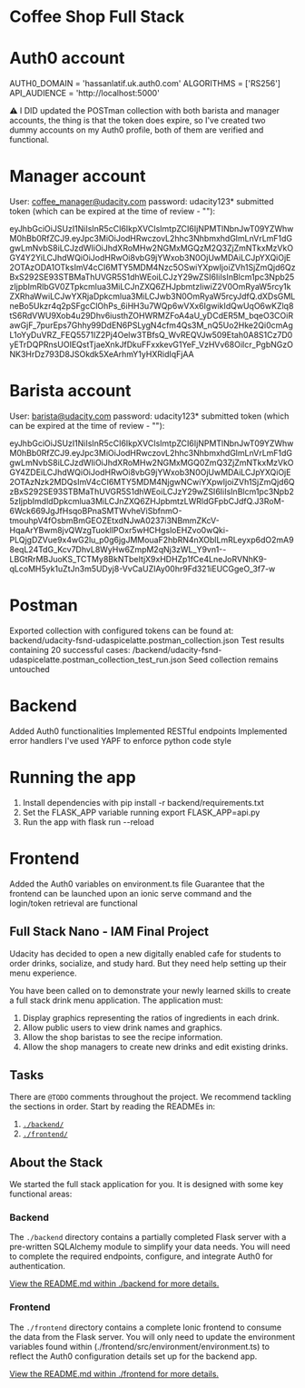 # Coffee Shop Full Stack
# Auth0 account

AUTH0_DOMAIN = 'hassanlatif.uk.auth0.com'
ALGORITHMS = ['RS256']
API_AUDIENCE = 'http://localhost:5000'

⚠️ I DID updated the POSTman collection with both barista and manager accounts, the thing is that the token does expire, so I've created two dummy accounts on my Auth0 profile, both of them are verified and functional.

# Manager account

User: coffee_manager@udacity.com
password: udacity123*
submitted token (which can be expired at the time of review - ""): 

eyJhbGciOiJSUzI1NiIsInR5cCI6IkpXVCIsImtpZCI6IjNPMTlNbnJwT09YZWhwM0hBb0RfZCJ9.eyJpc3MiOiJodHRwczovL2hhc3NhbmxhdGlmLnVrLmF1dGgwLmNvbS8iLCJzdWIiOiJhdXRoMHw2NGMxMGQzM2Q3ZjZmNTkxMzVkOGY4Y2YiLCJhdWQiOiJodHRwOi8vbG9jYWxob3N0OjUwMDAiLCJpYXQiOjE2OTAzODA1OTksImV4cCI6MTY5MDM4Nzc5OSwiYXpwIjoiZVh1SjZmQjd6QzBxS292SE93STBMaThUVGR5S1dhWEoiLCJzY29wZSI6IiIsInBlcm1pc3Npb25zIjpbImRlbGV0ZTpkcmlua3MiLCJnZXQ6ZHJpbmtzIiwiZ2V0OmRyaW5rcy1kZXRhaWwiLCJwYXRjaDpkcmlua3MiLCJwb3N0OmRyaW5rcyJdfQ.dXDsGMLneBo5Ukzr4q2pSFgcClOhPs_6iHH3u7WQp6wVXx6IgwikIdQwUqO6wKZlq8tS6RdVWU9Xob4u29Dhv6iusthZOHWRMZFoA4aU_yDCdER5M_bqeO3COiRawGjF_7purEps7Ghhy99DdEN6PSLygN4cfm4Qs3M_nQ5Uo2Hke2Qi0cmAgL1oYyDuVRZ_FEQ5571IZ2Pj4Oelw3TBfsQ_WvREQVJw509Etah0A8S1Cz7D0yETrDQPRnsUOIEQstTjaeXnkJfDkuFFxxkevG1YeF_VzHVv68OiIcr_PgbNGzONK3HrDz793D8JSOkdk5XeArhmY1yHXRidIqFjAA
# Barista account

User: barista@udacity.com
password: udacity123*
submitted token (which can be expired at the time of review - ""):

eyJhbGciOiJSUzI1NiIsInR5cCI6IkpXVCIsImtpZCI6IjNPMTlNbnJwT09YZWhwM0hBb0RfZCJ9.eyJpc3MiOiJodHRwczovL2hhc3NhbmxhdGlmLnVrLmF1dGgwLmNvbS8iLCJzdWIiOiJhdXRoMHw2NGMxMGQ0ZmQ3ZjZmNTkxMzVkOGY4ZDEiLCJhdWQiOiJodHRwOi8vbG9jYWxob3N0OjUwMDAiLCJpYXQiOjE2OTAzNzk2MDQsImV4cCI6MTY5MDM4NjgwNCwiYXpwIjoiZVh1SjZmQjd6QzBxS292SE93STBMaThUVGR5S1dhWEoiLCJzY29wZSI6IiIsInBlcm1pc3Npb25zIjpbImdldDpkcmlua3MiLCJnZXQ6ZHJpbmtzLWRldGFpbCJdfQ.J3RoM-6Wck669JgJfHsqoBPnaSMTWvheViSbfnmO-tmouhpV4fOsbmBmGEOZEtxdNJwA0237i3NBmmZKcV-HqaArYBwm8jvQWzgTuokllPOxr5wHCHgsloEHZvo0wQki-PLQjgDZVue9x4wG2lu_p0g6jgJMMouaF2hbRN4nXOblLmRLeyxp6dO2mA98eqL24TdG_Kcv7DhvL8WyHw6ZmpM2qNj3zWL_Y9vn1--LBGtRrMBJuoKS_TCTMy8BkNTbeItjX9xHDHZp1fCe4LneJoRVNhK9-qLcoMH5yk1uZtJn3m5UDyj8-VvCaUZIAy00hr9Fd321iEUCGgeO_3f7-w

# Postman
Exported collection with configured tokens can be found at: backend/udacity-fsnd-udaspicelatte.postman_collection.json
Test results containing 20 successful cases: /backend/udacity-fsnd-udaspicelatte.postman_collection_test_run.json
Seed collection remains untouched

# Backend
Added Auth0 functionalities
Implemented RESTful endpoints
Implemented error handlers
I've used YAPF to enforce python code style

# Running the app
1. Install dependencies with pip install -r backend/requirements.txt
2. Set the FLASK_APP variable running export FLASK_APP=api.py
3. Run the app with flask run --reload

# Frontend
Added the Auth0 variables on environment.ts file
Guarantee that the frontend can be launched upon an ionic serve command and the login/token retrieval are functional

## Full Stack Nano - IAM Final Project

Udacity has decided to open a new digitally enabled cafe for students to order drinks, socialize, and study hard. But they need help setting up their menu experience.

You have been called on to demonstrate your newly learned skills to create a full stack drink menu application. The application must:

1. Display graphics representing the ratios of ingredients in each drink.
2. Allow public users to view drink names and graphics.
3. Allow the shop baristas to see the recipe information.
4. Allow the shop managers to create new drinks and edit existing drinks.

## Tasks

There are `@TODO` comments throughout the project. We recommend tackling the sections in order. Start by reading the READMEs in:

1. [`./backend/`](./backend/README.md)
2. [`./frontend/`](./frontend/README.md)

## About the Stack

We started the full stack application for you. It is designed with some key functional areas:

### Backend

The `./backend` directory contains a partially completed Flask server with a pre-written SQLAlchemy module to simplify your data needs. You will need to complete the required endpoints, configure, and integrate Auth0 for authentication.

[View the README.md within ./backend for more details.](./backend/README.md)

### Frontend

The `./frontend` directory contains a complete Ionic frontend to consume the data from the Flask server. You will only need to update the environment variables found within (./frontend/src/environment/environment.ts) to reflect the Auth0 configuration details set up for the backend app.

[View the README.md within ./frontend for more details.](./frontend/README.md)
